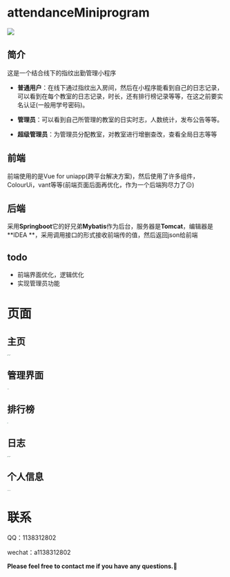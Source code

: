 # attendanceMiniprogram

![](https://github.com/LifeAlsoIsGG/attendanceMiniprogram/blob/master/pictures/attendance.png?raw=true)

## 简介

这是一个结合线下的指纹出勤管理小程序

- **普通用户**：在线下通过指纹出入房间，然后在小程序能看到自己的日志记录，可以看到在每个教室的日志记录，时长，还有排行榜记录等等，在这之前要实名认证(一般用学号密码)。

- **管理员**：可以看到自己所管理的教室的日实时志，人数统计，发布公告等等。

- **超级管理员**：为管理员分配教室，对教室进行增删查改，查看全局日志等等

## 前端

前端使用的是Vue for uniapp(跨平台解决方案)，然后使用了许多组件，ColourUi，vant等等(前端页面后面再优化，作为一个后端狗尽力了:expressionless:) 

## 后端

采用**Springboot**它的好兄弟**Mybatis**作为后台，服务器是**Tomcat**，编辑器是**IDEA **，采用调用接口的形式接收前端传的值，然后返回json给前端

## todo

- 前端界面优化，逻辑优化
- 实现管理员功能

# 页面
## **主页**

<img src="https://github.com/LifeAlsoIsGG/attendanceMiniprogram/blob/master/pictures/home.jpg?raw=true" alt="fefe" style="zoom: 10%;" /><img src="https://github.com/LifeAlsoIsGG/attendanceMiniprogram/blob/master/pictures/home2.jpg?raw=true" alt="fefe" style="zoom: 10%;" />



## **管理界面**

  <img src="https://github.com/LifeAlsoIsGG/attendanceMiniprogram/blob/master/pictures/charge.jpg?raw=true" alt="fefe" style="zoom: 10%;" />

## **排行榜**

  <img src="https://github.com/LifeAlsoIsGG/attendanceMiniprogram/blob/master/pictures/rank.jpg?raw=true" style="zoom:10%;" />

## **日志**

  <img src="https://github.com/LifeAlsoIsGG/attendanceMiniprogram/blob/master/pictures/log.jpg?raw=true" alt="fefe" style="zoom: 10%;" /><img src="https://github.com/LifeAlsoIsGG/attendanceMiniprogram/blob/master/pictures/log2.jpg?raw=true" alt="fefe" style="zoom: 10%;" />

## **个人信息**

  <img src="https://github.com/LifeAlsoIsGG/attendanceMiniprogram/blob/master/pictures/profile.jpg?raw=true" alt="fefe" style="zoom: 10%;" /><img src="https://github.com/LifeAlsoIsGG/attendanceMiniprogram/blob/master/pictures/profile2.jpg?raw=true" alt="fefe" style="zoom: 10%;" />

# 联系

QQ：1138312802

wechat：a1138312802

**Please feel free to contact me if you have any questions.:call_me_hand:**



